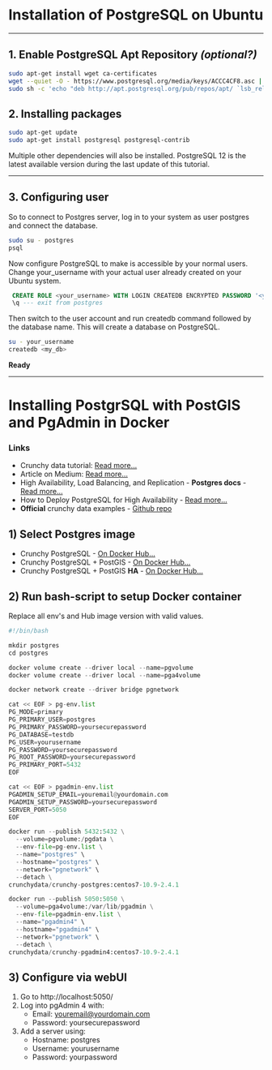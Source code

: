 # Installation of PostgreSQL on Ubuntu
--------------
## 1. Enable PostgreSQL Apt Repository *(optional?)*


``` bash
sudo apt-get install wget ca-certificates
wget --quiet -O - https://www.postgresql.org/media/keys/ACCC4CF8.asc | sudo apt-key add -
sudo sh -c 'echo "deb http://apt.postgresql.org/pub/repos/apt/ `lsb_release -cs`-pgdg main" >> /etc/apt/sources.list.d/pgdg.list'
```

## 2. Installing packages

``` bash
sudo apt-get update
sudo apt-get install postgresql postgresql-contrib

```
Multiple other dependencies will also be installed. PostgreSQL 12 is the latest available version during the last update of this tutorial.

---------------

## 3. Configuring user

So to connect to Postgres server, log in to your system as user postgres and connect the database.
``` bash
sudo su - postgres
psql
```
Now configure PostgreSQL to make is accessible by your normal users. Change your_username with your actual user already created on your Ubuntu system.
``` sql
 CREATE ROLE <your_username> WITH LOGIN CREATEDB ENCRYPTED PASSWORD '<your_password>';
 \q --- exit from postgres
```
Then switch to the user account and run createdb command followed by the database name. This will create a database on PostgreSQL.
``` bash
su - your_username
createdb <my_db>
```
**Ready**


--------------
# Installing PostgrSQL with PostGIS and PgAdmin in Docker
### Links
- Crunchy data tutorial: [Read more...](https://blog.crunchydata.com/blog/easy-postgresql-10-and-pgadmin-4-setup-with-docker)
- Article on Medium: [Read more...](https://medium.com/spatial-data-science/how-to-install-postgis-and-pgadmin4-with-docker-easily-3f4cb3551bef)
- High Availability, Load Balancing, and Replication - **Postgres docs** - [Read more...](https://www.postgresql.org/docs/12/high-availability.html)
- How to Deploy PostgreSQL for High Availability - [Read more...](https://severalnines.com/database-blog/how-deploy-postgresql-high-availability)
- **Official** crunchy data examples - [Github repo](https://github.com/CrunchyData/crunchy-containers/tree/master/examples)

## 1) Select Postgres image
- Crunchy PostgreSQL - [On Docker Hub...](https://hub.docker.com/r/crunchydata/crunchy-postgres)
- Crunchy PostgreSQL + PostGIS - [On Docker Hub...](https://hub.docker.com/r/crunchydata/crunchy-postgres-gis)
- Crunchy PostgreSQL + PostGIS **HA** - [On Docker Hub...](https://hub.docker.com/r/crunchydata/crunchy-postgres-gis-ha)

## 2) Run bash-script to setup Docker container
Replace all env's and Hub image version with valid values.

``` python
#!/bin/bash

mkdir postgres
cd postgres

docker volume create --driver local --name=pgvolume
docker volume create --driver local --name=pga4volume

docker network create --driver bridge pgnetwork

cat << EOF > pg-env.list
PG_MODE=primary
PG_PRIMARY_USER=postgres
PG_PRIMARY_PASSWORD=yoursecurepassword
PG_DATABASE=testdb
PG_USER=yourusername
PG_PASSWORD=yoursecurepassword
PG_ROOT_PASSWORD=yoursecurepassword
PG_PRIMARY_PORT=5432
EOF

cat << EOF > pgadmin-env.list
PGADMIN_SETUP_EMAIL=youremail@yourdomain.com
PGADMIN_SETUP_PASSWORD=yoursecurepassword
SERVER_PORT=5050
EOF

docker run --publish 5432:5432 \
  --volume=pgvolume:/pgdata \
  --env-file=pg-env.list \
  --name="postgres" \
  --hostname="postgres" \
  --network="pgnetwork" \
  --detach \
crunchydata/crunchy-postgres:centos7-10.9-2.4.1

docker run --publish 5050:5050 \
  --volume=pga4volume:/var/lib/pgadmin \
  --env-file=pgadmin-env.list \
  --name="pgadmin4" \
  --hostname="pgadmin4" \
  --network="pgnetwork" \
  --detach \
crunchydata/crunchy-pgadmin4:centos7-10.9-2.4.1
```
## 3) Configure via webUI

1. Go to http://localhost:5050/
2. Log into pgAdmin 4 with:
    - Email: youremail@yourdomain.com
    - Password: yoursecurepassword
3. Add a server using:
    - Hostname: postgres
    - Username: yourusername
    - Password: yourpassword
